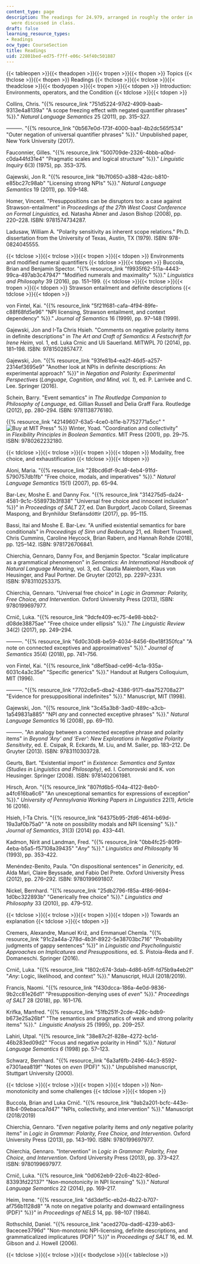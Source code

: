 ```yaml
---
content_type: page
description: The readings for 24.979, arranged in roughly the order in which they
  were discussed in class.
draft: false
learning_resource_types:
- Readings
ocw_type: CourseSection
title: Readings
uid: 22801bed-ed75-f7ff-e06c-54f40c501887
---
```

{{< tableopen >}}{{< theadopen >}}{{< tropen >}}{{< thopen >}}
Topics
{{< thclose >}}{{< thopen >}}
Readings
{{< thclose >}}{{< trclose >}}{{< theadclose >}}{{< tbodyopen >}}{{< tropen >}}{{< tdopen >}}
Introduction: Environments, operators, and the Condition
{{< tdclose >}}{{< tdopen >}}

Collins, Chris. "{{% resource_link "751d5224-97d2-4909-baab-9313e4a8139a" "A scope freezing effect with negated quantifier phrases" %}}." *Natural Language Semantics* 25 (2011), pp. 315–327.

———. "{{% resource_link "0b567e0d-173f-4000-baa1-4b2dc565f534" "Outer negation of universal quantifier phrases" %}}." Unpublished paper, New York University (2017).

Fauconnier, Gilles. "{{% resource_link "500709de-2326-4bbb-a0bd-c0da44fd31e4" "Pragmatic scales and logical structure" %}}." *Linguistic Inquiry* 6(3) (1975), pp. 353–375.

Gajewski, Jon R. "{{% resource_link "9b7f0650-a388-42dc-b810-e85bc27c98ab" "Licensing strong NPIs" %}}." *Natural Language Semantics* 19 (2011), pp. 109–148.

Homer, Vincent. "Presuppositions can be disruptors too: a case against Strawson-entailment" in *Proceedings of the 27th West Coast Conference on Formal Linguistics,* ed. Natasha Abner and Jason Bishop (2008), pp. 220–228. ISBN: 9781574734287.

Ladusaw, William A. "Polarity sensitivity as inherent scope relations." Ph.D. dissertation from the University of Texas, Austin, TX (1979). ISBN: 978-0824045555.

{{< tdclose >}}{{< trclose >}}{{< tropen >}}{{< tdopen >}}
Environments and modified numeral quantifiers
{{< tdclose >}}{{< tdopen >}}
Buccola, Brian and Benjamin Spector. "{{% resource_link "f9935f62-511a-4443-99ca-497ab3c47947" "Modified numerals and maximality" %}}." *Linguistics and Philosophy* 39 (2016), pp. 151–199.
{{< tdclose >}}{{< trclose >}}{{< tropen >}}{{< tdopen >}}
Strawson entailment and definite descriptions
{{< tdclose >}}{{< tdopen >}}

von Fintel, Kai. "{{% resource_link "5f21f681-cafa-4f94-89fe-c88f68fd5e96" "NPI licensing, Strawson entailment, and context dependency" %}}." *Journal of Semantics* 16 (1999), pp. 97–148 (1999).

Gajewski, Jon and I-Ta Chris Hsieh. "Comments on negative polarity items in definite descriptions" in *The Art and Craft of Semantics: A Festschrift for Irene Heim*, vol. 1, ed. Luka Crnic and Uli Sauerland. MITWPL 70 (2014), pp. 181–198. ISBN: 9781502857477.

Gajewski, Jon. "{{% resource_link "93fe81b4-ea2f-46d5-a257-2314ef3695e9" "Another look at NPIs in definite descriptions: An experimental approach" %}}" in *Negation and Polarity: Experimental Perspectives* (*Language, Cognition, and Mind, vol. 1*), ed. P. Larrivée and C. Lee. Springer (2016).

Schein, Barry. "Event semantics" in *The Routledge Companion to Philosophy of Language*, ed. Gillian Russell and Delia Graff Fara. Routledge (2012), pp. 280–294. ISBN: 9781138776180.

{{% resource_link "42149607-63a5-4ce0-b11e-b7752771a5cc" "![Buy at MIT Press](/images/mp_logo.gif)" %}} Winter, Yoad. "Coordination and collectivity" in *Flexibility Principles in Boolean Semantics*. MIT Press (2001), pp. 29–75. ISBN: 9780262232180.

{{< tdclose >}}{{< trclose >}}{{< tropen >}}{{< tdopen >}}
Modality, free choice, and exhaustification
{{< tdclose >}}{{< tdopen >}}

Aloni, Maria. "{{% resource_link "28bcd6df-9ca8-4eb4-91fd-5790757db1fb" "Free choice, modals, and imperatives" %}}." *Natural Language Semantics* 15(1) (2007), pp. 65–94.

Bar-Lev, Moshe E. and Danny Fox. "{{% resource_link "314275d5-da24-4581-9c1c-558973b3f838" "Universal free choice and innocent inclusion" %}}" in *Proceedings of SALT* 27, ed. Dan Burgdorf, Jacob Collard, Sireemas Maspong, and Brynhildur Stefánsdóttir (2017), pp. 95–115.

Bassi, Itai and Moshe E. Bar-Lev. "A unified existential semantics for bare conditionals" in *Proceedings of Sinn und Bedeutung* 21, ed. Robert Truswell, Chris Cummins, Caroline Heycock, Brian Rabern, and Hannah Rohde (2018), pp. 125–142. ISBN: 9781726706841.

Chierchia, Gennaro, Danny Fox, and Benjamin Spector. "Scalar implicature as a grammatical phenomenon" in *Semantics: An International Handbook of Natural Language Meaning*, vol. 3, ed. Claudia Maienborn, Klaus von Heusinger, and Paul Portner. De Gruyter (2012), pp. 2297–2331. ISBN: 9783110253375.

Chierchia, Gennaro. "Universal free choice" in *Logic in Grammar: Polarity, Free Choice, and Intervention*. Oxford University Press (2013), ISBN: 9780199697977.

Crnič, Luka. "{{% resource_link "9dcfe409-ec75-4e98-bbb2-d08de38875ae" "Free choice under ellipsis" %}}." *The Linguistic Review* 34(2) (2017), pp. 249–294.

———. "{{% resource_link "6d0c30d8-be59-4034-8456-6be18f350fca" "A note on connected exceptives and approximatives" %}}." *Journal of Semantics* 35(4) (2018), pp. 741–756.

von Fintel, Kai. "{{% resource_link "d8ef5bad-ce96-4c1a-935a-6031c4a3c35e" "Specific generics" %}}." Handout at Rutgers Colloquium, MIT (1996).

———. "{{% resource_link "7702c6e5-dba2-4386-9171-daa752708a27" "Evidence for presuppositional indefinites" %}}." Manuscript, MIT (1998).

Gajewski, Jon. "{{% resource_link "3c45a3b8-3ad0-489c-a3cb-1a549831a885" "NPI *any* and connected exceptive phrases" %}}." *Natural Language Semantics* 16 (2008), pp. 69–110.

———. "An analogy between a connected exceptive phrase and polarity items" in *Beyond ‘Any’ and ‘Ever’: New Explorations in Negative Polarity Sensitivity*, ed. E. Csipak, R. Eckards, M. Liu, and M. Sailer, pp. 183–212. De Gruyter (2013). ISBN: 9783110303728.

Geurts, Bart. "Existential import" in *Existence: Semantics and Syntax (Studies in Linguistics and Philosophy)*, ed. I. Comorovski and K. von Heusinger. Springer (2008). ISBN: 9781402061981.

Hirsch, Aron. "{{% resource_link "807fd6b5-f04a-4122-8eb0-a4fc616ba6c6" "An unexceptional semantics for expressions of exception" %}}." *University of Pennsylvania Working Papers in Linguistics* 22(1), Article 16 (2016).

Hsieh, I-Ta Chris. "{{% resource_link "64375b95-2fd6-4614-b69d-19a3af0b75a0" "A note on possibility modals and NPI licensing" %}}." *Journal of Semantics*, 31(3) (2014) pp. 433–441. 

Kadmon, Nirit and Landman, Fred. "{{% resource_link "0bb4fc25-80f9-4eba-b5a5-f57108a39435" "*Any*" %}}." *Linguistics and Philosophy* 16 (1993), pp. 353–422.

Menéndez-Benito, Paula. "On dispositional sentences" in *Genericity*, ed. Alda Mari, Claire Beyssade, and Fabio Del Prete. Oxford University Press (2012), pp. 276–292. ISBN: 9780199691807.

Nickel, Bernhard. "{{% resource_link "25db2796-f85a-4f86-9694-1d0bc322893b" "Generically free choice" %}}." *Linguistics and Philosophy* 33 (2010), pp. 479–512.

{{< tdclose >}}{{< trclose >}}{{< tropen >}}{{< tdopen >}}
Towards an explanation
{{< tdclose >}}{{< tdopen >}}

Cremers, Alexandre, Manuel Križ, and Emmanuel Chemla. "{{% resource_link "91c2a44a-278d-4b3f-8922-5e38703bc716" "Probability judgments of gappy sentences" %}}" in *Linguistic and Psycholinguistic Approaches on Implicatures and Presuppositions*, ed. S. Pistoia-Reda and F. Domaneschi. Springer (2016).

Crnič, Luka. "{{% resource_link "1802c674-3dab-4d86-b5ff-fd75b9a4eb2f" "*Any*: Logic, likelihood, and context" %}}." Manuscript, HUJI (2018/2019).

Francis, Naomi. "{{% resource_link "f430dcca-186a-4e0d-9836-9b2cc81e26d1" "Presupposition-denying uses of *even*" %}}." *Proceedings of SALT* 28 (2018), pp. 161–176.

Krifka, Manfred. "{{% resource_link "51fb251f-2cde-426c-bdb9-b673e25a26bf" "The semantics and pragmatics of weak and strong polarity items" %}}."  *Linguistic Analysis* 25 (1995), pp. 209–257.

Lahiri, Utpal. "{{% resource_link "38e87c2f-828e-4272-bc1d-46b283ed09d2" "Focus and negative polarity in Hindi" %}}." *Natural Language Semantics 6* (1998) pp. 57–123.

Schwarz, Bernhard. "{{% resource_link "6a3af6fb-2496-44c3-8592-e7301aea819f" "Notes on *even* (PDF)" %}}." Unpublished manuscript, Stuttgart University (2000).

{{< tdclose >}}{{< trclose >}}{{< tropen >}}{{< tdopen >}}
Non-monotonicity and some challenges
{{< tdclose >}}{{< tdopen >}}

Buccola, Brian and Luka Crnič. "{{% resource_link "9ab2a201-bcfc-443e-81b4-09ebacca7d47" "NPIs, collectivity, and intervention" %}}." Manuscript (2018/2019)

Chierchia, Gennaro. "*Even* negative polarity items and *only* negative polarity items" in *Logic in Grammar: Polarity, Free Choice, and Intervention*. Oxford University Press (2013), pp. 143–190. ISBN: 9780199697977.

Chierchia, Gennaro. "Intervention" in *Logic in Grammar: Polarity, Free Choice, and Intervention*. Oxford University Press (2013), pp. 373–427. ISBN: 9780199697977.

Crnič, Luka. "{{% resource_link "0d062eb9-22c6-4b22-80ed-83393fd22137" "Non-monotonicity in NPI licensing" %}}." *Natural Language Semantics* 22 (2014), pp. 169–217.

Heim, Irene. "{{% resource_link "dd3def5c-eb2d-4b22-b707-af756b1128d8" "A note on negative polarity and downward entailingness (PDF)" %}}" in *Proceedings of NELS* 14, pp. 98–107 (1984).

Rothschild, Daniel. "{{% resource_link "aced270a-dad6-4239-ab63-9acecee3796d" "Non-monotonic NPI-licensing, definite descriptions, and grammaticalized implicatures (PDF)" %}}" in *Proceedings of SALT* 16, ed. M. Gibson and J. Howell (2006).

{{< tdclose >}}{{< trclose >}}{{< tbodyclose >}}{{< tableclose >}}